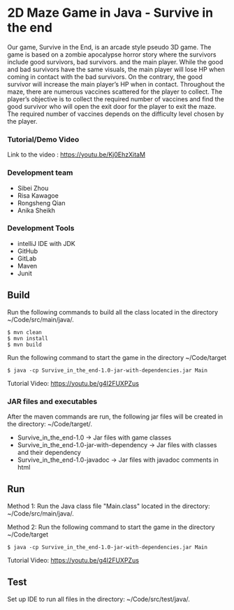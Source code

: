 # 2D Maze Game in Java - Survive in the end
Our game, Survive in the End, is an arcade style pseudo 3D game. The game is based on a zombie apocalypse horror story where the survivors include good survivors, bad survivors. and the main player. While the good and bad survivors have the same visuals, the main player will lose HP when coming in contact with the bad survivors. On the contrary, the good survivor will increase the main player’s HP when in contact. Throughout the maze, there are numerous vaccines scattered for the player to collect. The player’s objective is to collect the required number of vaccines and find the good survivor who will open the exit door for the player to exit the maze. The required number of vaccines depends on the difficulty level chosen by the player.

### Tutorial/Demo Video
Link to the video : https://youtu.be/Kj0EhzXitaM

### Development team
* Sibei Zhou
* Risa Kawagoe
* Rongsheng Qian
* Anika Sheikh

### Development Tools
* intelliJ IDE with JDK
* GitHub
* GitLab
* Maven
* Junit


## Build
Run the following commands to build all the class located in the directory ~/Code/src/main/java/.
```
$ mvn clean
$ mvn install
$ mvn build
```

Run the following command to start the game in the directory ~/Code/target
```
$ java -cp Survive_in_the_end-1.0-jar-with-dependencies.jar Main
```
Tutorial Video: https://youtu.be/g4I2FUXPZus 

### JAR files and executables
After the maven commands are run, the following jar files will be created in the directory: ~/Code/target/.
* Survive_in_the_end-1.0 -> Jar files with game classes
* Survive_in_the_end-1.0-jar-with-dependency -> Jar files with classes and their dependency
* Survive_in_the_end-1.0-javadoc -> Jar files with javadoc comments in html

## Run
Method 1: Run the Java class file "Main.class" located in the directory: ~/Code/src/main/java/.


Method 2: Run the following command to start the game in the directory ~/Code/target
```
$ java -cp Survive_in_the_end-1.0-jar-with-dependencies.jar Main
```
Tutorial Video: https://youtu.be/g4I2FUXPZus 

## Test
Set up IDE to run all files in the directory: ~/Code/src/test/java/.
